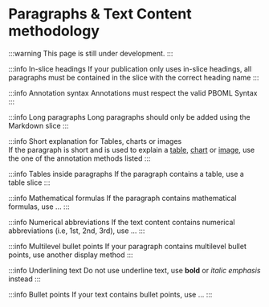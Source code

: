 # Paragraphs & Text Content methodology

:::warning
This page is still under development.
:::

:::info In-slice headings
If your publication only uses in-slice headings, all paragraphs must be contained in the slice with the correct heading name
:::

:::info Annotation syntax
Annotations must respect the valid PBOML Syntax
:::

:::info Long paragraphs
Long paragraphs should only be added using the Markdown slice
:::

:::info Short explanation for Tables, charts or images  
If the paragraph is short and is used to explain a [table](), [chart]() or [image](), use the one of the  annotation methods listed
:::

:::info Tables inside paragraphs
If the paragraph contains a table, use a table slice
:::

:::info Mathematical formulas 
If the paragraph contains mathematical formulas, use ...
:::

:::info Numerical abbreviations
If the text content contains numerical abbreviations (i.e, 1st, 2nd, 3rd), use ... 
:::

:::info Multilevel bullet points
If your paragraph contains multilevel bullet points, use another display method
:::

:::info Underlining text
Do not use underline text, use **bold** or *italic emphasis* instead
:::

:::info Bullet points
If your text contains bullet points, use ...
:::
